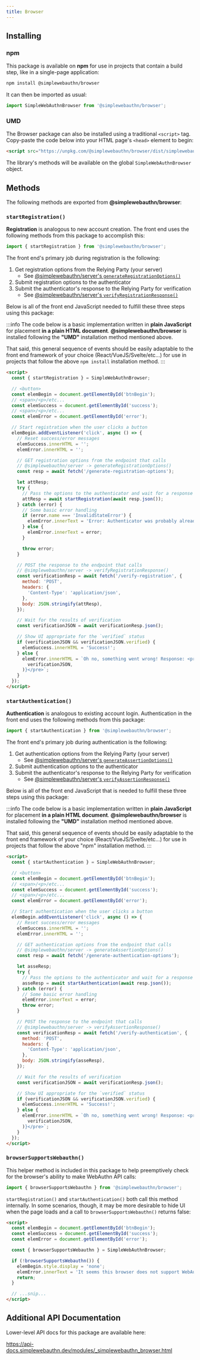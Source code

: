 ```yaml
---
title: Browser
---
```


## Installing

### npm

This package is available on **npm** for use in projects that contain a build step, like
in a single-page application:

```bash
npm install @simplewebauthn/browser
```

It can then be imported as usual:

```js
import SimpleWebAuthnBrowser from '@simplewebauthn/browser';
```

### UMD

The Browser package can also be installed using a traditional `<script>` tag. Copy-paste the code below into your HTML page's `<head>` element to begin:

```html
<script src="https://unpkg.com/@simplewebauthn/browser/dist/simplewebauthn-browser.min.js"></script>
```

The library's methods will be available on the global `SimpleWebAuthnBrowser` object.

## Methods

The following methods are exported from **@simplewebauthn/browser**:

### `startRegistration()`

**Registration** is analogous to new account creation. The front end uses the following methods from this package to accomplish this:

```js
import { startRegistration } from '@simplewebauthn/browser';
```

The front end's primary job during registration is the following:

1. Get registration options from the Relying Party (your server)
    - See [@simplewebauthn/server's `generateRegistrationOptions()`](packages/server.md#1-generate-registration-options)
2. Submit registration options to the authenticator
3. Submit the authenticator's response to the Relying Party for verification
    - See [@simplewebauthn/server's `verifyRegistrationResponse()`](packages/server.md#2-verify-registration-response)

Below is all of the front end JavaScript needed to fulfill these three steps using this package:

:::info
The code below is a basic implementation written in **plain JavaScript** for placement **in a plain HTML document**. **@simplewebauthn/browser** is installed following the **"UMD"** installation method mentioned above.

That said, this general sequence of events should be easily adaptable to the front end framework of your choice (React/VueJS/Svelte/etc...) for use in projects that follow the above `npm install` installation method.
:::

```html
<script>
  const { startRegistration } = SimpleWebAuthnBrowser;

  // <button>
  const elemBegin = document.getElementById('btnBegin');
  // <span>/<p>/etc...
  const elemSuccess = document.getElementById('success');
  // <span>/<p>/etc...
  const elemError = document.getElementById('error');

  // Start registration when the user clicks a button
  elemBegin.addEventListener('click', async () => {
    // Reset success/error messages
    elemSuccess.innerHTML = '';
    elemError.innerHTML = '';

    // GET registration options from the endpoint that calls
    // @simplewebauthn/server -> generateRegistrationOptions()
    const resp = await fetch('/generate-registration-options');

    let attResp;
    try {
      // Pass the options to the authenticator and wait for a response
      attResp = await startRegistration(await resp.json());
    } catch (error) {
      // Some basic error handling
      if (error.name === 'InvalidStateError') {
        elemError.innerText = 'Error: Authenticator was probably already registered by user';
      } else {
        elemError.innerText = error;
      }

      throw error;
    }

    // POST the response to the endpoint that calls
    // @simplewebauthn/server -> verifyRegistrationResponse()
    const verificationResp = await fetch('/verify-registration', {
      method: 'POST',
      headers: {
        'Content-Type': 'application/json',
      },
      body: JSON.stringify(attResp),
    });

    // Wait for the results of verification
    const verificationJSON = await verificationResp.json();

    // Show UI appropriate for the `verified` status
    if (verificationJSON && verificationJSON.verified) {
      elemSuccess.innerHTML = 'Success!';
    } else {
      elemError.innerHTML = `Oh no, something went wrong! Response: <pre>${JSON.stringify(
        verificationJSON,
      )}</pre>`;
    }
  });
</script>
```

### `startAuthentication()`

**Authentication** is analogous to existing account login. Authentication in the front end uses the following methods from this package:

```js
import { startAuthentication } from '@simplewebauthn/browser';
```

The front end's primary job during authentication is the following:

1. Get authentication options from the Relying Party (your server)
    - See [@simplewebauthn/server's `generateAssertionOptions()`](packages/server.md#1-generate-authentication-options)
2. Submit authentication options to the authenticator
3. Submit the authenticator's response to the Relying Party for verification
    - See [@simplewebauthn/server's `verifyAssertionResponse()`](packages/server.md#2-verify-authentication-response)

Below is all of the front end JavaScript that is needed to fulfill these three steps using this package:

:::info
The code below is a basic implementation written in **plain JavaScript** for placement **in a plain HTML document**. **@simplewebauthn/browser** is installed following the **"UMD"** installation method mentioned above.

That said, this general sequence of events should be easily adaptable to the front end framework of your choice (React/VueJS/Svelte/etc...) for use in projects that follow the above "npm" installation method.
:::

```html
<script>
  const { startAuthentication } = SimpleWebAuthnBrowser;

  // <button>
  const elemBegin = document.getElementById('btnBegin');
  // <span>/<p>/etc...
  const elemSuccess = document.getElementById('success');
  // <span>/<p>/etc...
  const elemError = document.getElementById('error');

  // Start authentication when the user clicks a button
  elemBegin.addEventListener('click', async () => {
    // Reset success/error messages
    elemSuccess.innerHTML = '';
    elemError.innerHTML = '';

    // GET authentication options from the endpoint that calls
    // @simplewebauthn/server -> generateAssertionOptions()
    const resp = await fetch('/generate-authentication-options');

    let asseResp;
    try {
      // Pass the options to the authenticator and wait for a response
      asseResp = await startAuthentication(await resp.json());
    } catch (error) {
      // Some basic error handling
      elemError.innerText = error;
      throw error;
    }

    // POST the response to the endpoint that calls
    // @simplewebauthn/server -> verifyAssertionResponse()
    const verificationResp = await fetch('/verify-authentication', {
      method: 'POST',
      headers: {
        'Content-Type': 'application/json',
      },
      body: JSON.stringify(asseResp),
    });

    // Wait for the results of verification
    const verificationJSON = await verificationResp.json();

    // Show UI appropriate for the `verified` status
    if (verificationJSON && verificationJSON.verified) {
      elemSuccess.innerHTML = 'Success!';
    } else {
      elemError.innerHTML = `Oh no, something went wrong! Response: <pre>${JSON.stringify(
        verificationJSON,
      )}</pre>`;
    }
  });
</script>
```

### `browserSupportsWebauthn()`

This helper method is included in this package to help preemptively check for the browser's ability to make WebAuthn API calls:

```js
import { browserSupportsWebauthn } from '@simplewebauthn/browser';
```

`startRegistration()` and `startAuthentication()` both call this method internally. In some scenarios, though, it may be more desirable to hide UI when the page loads and a call to `browserSupportsWebauthn()` returns false:

```html
<script>
  const elemBegin = document.getElementById('btnBegin');
  const elemSuccess = document.getElementById('success');
  const elemError = document.getElementById('error');

  const { browserSupportsWebauthn } = SimpleWebAuthnBrowser;

  if (!browserSupportsWebauthn()) {
    elemBegin.style.display = 'none';
    elemError.innerText = 'It seems this browser does not support WebAuthn...';
    return;
  }

  // ...snip...
</script>
```

## Additional API Documentation

Lower-level API docs for this package are available here:

https://api-docs.simplewebauthn.dev/modules/_simplewebauthn_browser.html
